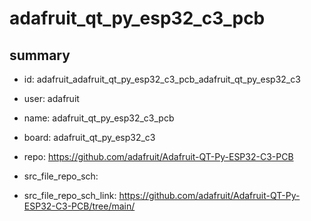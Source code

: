# adafruit_qt_py_esp32_c3_pcb
 
## summary 
* id: adafruit_adafruit_qt_py_esp32_c3_pcb_adafruit_qt_py_esp32_c3
* user: adafruit
* name: adafruit_qt_py_esp32_c3_pcb
* board: adafruit_qt_py_esp32_c3
* repo: https://github.com/adafruit/Adafruit-QT-Py-ESP32-C3-PCB



* src_file_repo_sch: 
* src_file_repo_sch_link: https://github.com/adafruit/Adafruit-QT-Py-ESP32-C3-PCB/tree/main/




